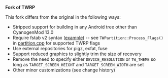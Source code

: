 **Fork of TWRP**

This fork differs from the original in the following ways:

*   Stripped support for building in any Android tree other than CyanogenMod 13.0
*   Require fstab v2 syntax ([example](https://github.com/mdmower/android_device_huawei_mt2/commit/2cf14490ce3d0c9cd5d087e4d9422dbc0831bf7c)) -- see `TWPartition::Process_Flags()` in [partition.cpp](https://github.com/mdmower/twrp/blob/cm-13.0/partition.cpp) for supported TWRP flags
*   Use external repositories for pigz, exfat, fuse
*   Support reduced graphics to slightly trim the size of recovery
*   Remove the need to specify either `DEVICE_RESOLUTION` or `TW_THEME` so long as `TARGET_SCREEN_HEIGHT` and `TARGET_SCREEN_WIDTH` are set
*   Other minor customizations (see change history)
